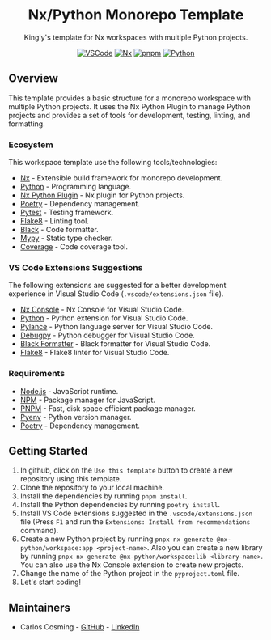 <h1 align="center">
  Nx/Python Monorepo Template
</h1>

<p align="center">
  Kingly's template for Nx workspaces with multiple Python projects.
</p>

<div align="center">

<a href="">![VSCode](https://img.shields.io/badge/vscode-007ACC?style=for-the-badge&logo=visual-studio-code&logoColor=white)</a>
<a href="">![Nx](https://img.shields.io/badge/nx-123456?style=for-the-badge&logo=nx&logoColor=white)</a>
<a href="">![pnpm](https://img.shields.io/badge/pnpm-2F8BA7?style=for-the-badge&logo=pnpm&logoColor=white)</a>
<a href="">![Python](https://img.shields.io/badge/python-3670A0?style=for-the-badge&logo=python&logoColor=ffdd54)</a>

</div>

## Overview

This template provides a basic structure for a monorepo workspace with multiple Python projects. It uses the Nx Python Plugin to manage Python projects and provides a set of tools for development, testing, linting, and formatting.

### Ecosystem

This workspace template use the following tools/technologies:

- [Nx](https://nx.dev/) - Extensible build framework for monorepo development.
- [Python](https://www.python.org/) - Programming language.
- [Nx Python Plugin](https://github.com/lucasvieirasilva/nx-plugins/blob/main/packages/nx-python/README.md) - Nx plugin for Python projects.
- [Poetry](https://python-poetry.org/) - Dependency management.
- [Pytest](https://docs.pytest.org/en/stable/) - Testing framework.
- [Flake8](https://flake8.pycqa.org/en/latest/) - Linting tool.
- [Black](https://black.readthedocs.io/en/stable/) - Code formatter.
- [Mypy](https://mypy.readthedocs.io/en/stable/) - Static type checker.
- [Coverage](https://coverage.readthedocs.io/en/6.0/) - Code coverage tool.

### VS Code Extensions Suggestions

The following extensions are suggested for a better development experience in Visual Studio Code (`.vscode/extensions.json` file).

- [Nx Console](https://marketplace.visualstudio.com/items?itemName=nrwl.angular-console) - Nx Console for Visual Studio Code.
- [Python](https://marketplace.visualstudio.com/items?itemName=ms-python.python) - Python extension for Visual Studio Code.
- [Pylance](https://marketplace.visualstudio.com/items?itemName=ms-python.vscode-pylance) - Python language server for Visual Studio Code.
- [Debugpy](https://marketplace.visualstudio.com/items?itemName=ms-python.debugpy) - Python debugger for Visual Studio Code.
- [Black Formatter](https://marketplace.visualstudio.com/items?itemName=ms-python.black-formatter) - Black formatter for Visual Studio Code.
- [Flake8](https://marketplace.visualstudio.com/items?itemName=ms-python.flake8) - Flake8 linter for Visual Studio Code.

### Requirements

- [Node.js](https://nodejs.org/) - JavaScript runtime.
- [NPM](https://www.npmjs.com/) - Package manager for JavaScript.
- [PNPM](https://pnpm.io/) - Fast, disk space efficient package manager.
- [Pyenv](https://github.com/pyenv/pyenv) - Python version manager.
- [Poetry](https://python-poetry.org/) - Dependency management.

## Getting Started

1. In github, click on the `Use this template` button to create a new repository using this template.
2. Clone the repository to your local machine.
3. Install the dependencies by running `pnpm install`.
4. Install the Python dependencies by running `poetry install`.
5. Install VS Code extensions suggested in the `.vscode/extensions.json` file (Press `F1` and run the `Extensions: Install from recommendations` command).
6. Create a new Python project by running `pnpx nx generate @nx-python/workspace:app <project-name>`. Also you can create a new library by running `pnpx nx generate @nx-python/workspace:lib <library-name>`. You can also use the Nx Console extension to create new projects.
7. Change the name of the Python project in the `pyproject.toml` file.
8. Let's start coding!

## Maintainers

- Carlos Cosming - [GitHub](htpps://github.com/ccosming) - [LinkedIn](https://www.linkedin.com/in/ccosming/)